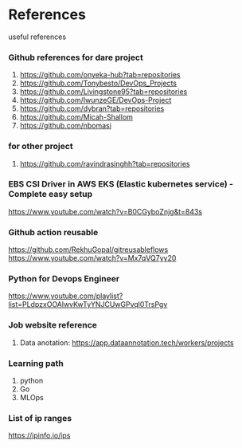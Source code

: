 # References
useful references

### Github references for dare project
1. https://github.com/onyeka-hub?tab=repositories
2. https://github.com/Tonybesto/DevOps_Projects
3. https://github.com/Livingstone95?tab=repositories
4. https://github.com/IwunzeGE/DevOps-Project
5. https://github.com/dybran?tab=repositories
6. https://github.com/Micah-Shallom
7. https://github.com/nbomasi

### for other project
1. https://github.com/ravindrasinghh?tab=repositories

### EBS CSI Driver in AWS EKS (Elastic kubernetes service) - Complete easy setup
https://www.youtube.com/watch?v=B0CGyboZnjg&t=843s

### Github action reusable
https://github.com/RekhuGopal/gitreusableflows
https://www.youtube.com/watch?v=Mx7qVQ7yy20

### Python for Devops Engineer
https://www.youtube.com/playlist?list=PLdpzxOOAlwvKwTyYNJCUwGPvql0TrsPgv

### Job website reference
1. Data anotation: https://app.dataannotation.tech/workers/projects

### Learning path
1. python
2. Go
3. MLOps

### List of ip ranges
https://ipinfo.io/ips
